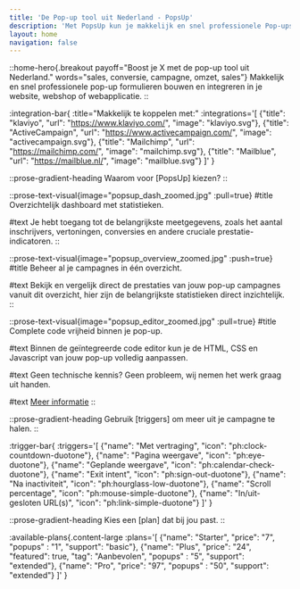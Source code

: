 ```yaml
---
title: 'De Pop-up tool uit Nederland - PopsUp'
description: 'Met PopsUp kun je makkelijk en snel professionele Pop-ups bouwen en integreren in je website, webshop of webapplicatie.'
layout: home
navigation: false
---
```


::home-hero{.breakout payoff="Boost je X met de pop-up tool uit Nederland." words="sales, conversie, campagne, omzet, sales"}
Makkelijk en snel professionele pop-up formulieren bouwen en integreren in je website, webshop of webapplicatie.
::

:integration-bar{
:title="Makkelijk te koppelen met:"
:integrations='[
{"title": "klaviyo", "url": "https://www.klaviyo.com/", "image": "klaviyo.svg"},
{"title": "ActiveCampaign", "url": "https://www.activecampaign.com/", "image": "activecampaign.svg"},
{"title": "Mailchimp", "url": "https://mailchimp.com/", "image": "mailchimp.svg"},
{"title": "Mailblue", "url": "https://mailblue.nl/", "image": "mailblue.svg"}
]'
}

::prose-gradient-heading
Waarom voor [PopsUp] kiezen?
::

::prose-text-visual{image="popsup_dash_zoomed.jpg" :pull=true}
#title
Overzichtelijk dashboard met statistieken.

#text
Je hebt toegang tot de belangrijkste meetgegevens, zoals het aantal inschrijvers, vertoningen, conversies en andere cruciale prestatie-indicatoren.
::

::prose-text-visual{image="popsup_overview_zoomed.jpg" :push=true}
#title
Beheer al je campagnes in één overzicht.

#text
Bekijk en vergelijk direct de prestaties van jouw pop-up campagnes vanuit dit overzicht, hier zijn de belangrijkste statistieken direct inzichtelijk.
::

::prose-text-visual{image="popsup_editor_zoomed.jpg" :pull=true}
#title
Complete code vrijheid binnen je pop-up.

#text
Binnen de geïntegreerde code editor kun je de HTML, CSS en Javascript van jouw pop-up volledig aanpassen.

#text
Geen technische kennis? Geen probleem, wij nemen het werk graag uit handen.

#text
[Meer informatie](/popup-laten-maken)
::

::prose-gradient-heading
Gebruik [triggers] om meer uit je campagne te halen.
::

:trigger-bar{
:triggers='[
{"name": "Met vertraging", "icon": "ph:clock-countdown-duotone"},
{"name": "Pagina weergave", "icon": "ph:eye-duotone"},
{"name": "Geplande weergave", "icon": "ph:calendar-check-duotone"},
{"name": "Exit intent", "icon": "ph:sign-out-duotone"},
{"name": "Na inactiviteit", "icon": "ph:hourglass-low-duotone"},
{"name": "Scroll percentage", "icon": "ph:mouse-simple-duotone"},
{"name": "In/uit-gesloten URL(s)", "icon": "ph:link-simple-duotone"}
]'
}

::prose-gradient-heading
Kies een [plan] dat bij jou past.
::

:available-plans{.content-large
:plans='[
{"name": "Starter", "price": "7", "popups" : "1", "support": "basic"},
{"name": "Plus", "price": "24", "featured": true, "tag": "Aanbevolen", "popups" : "5", "support": "extended"},
{"name": "Pro", "price": "97", "popups" : "50", "support": "extended"}
]'
}
